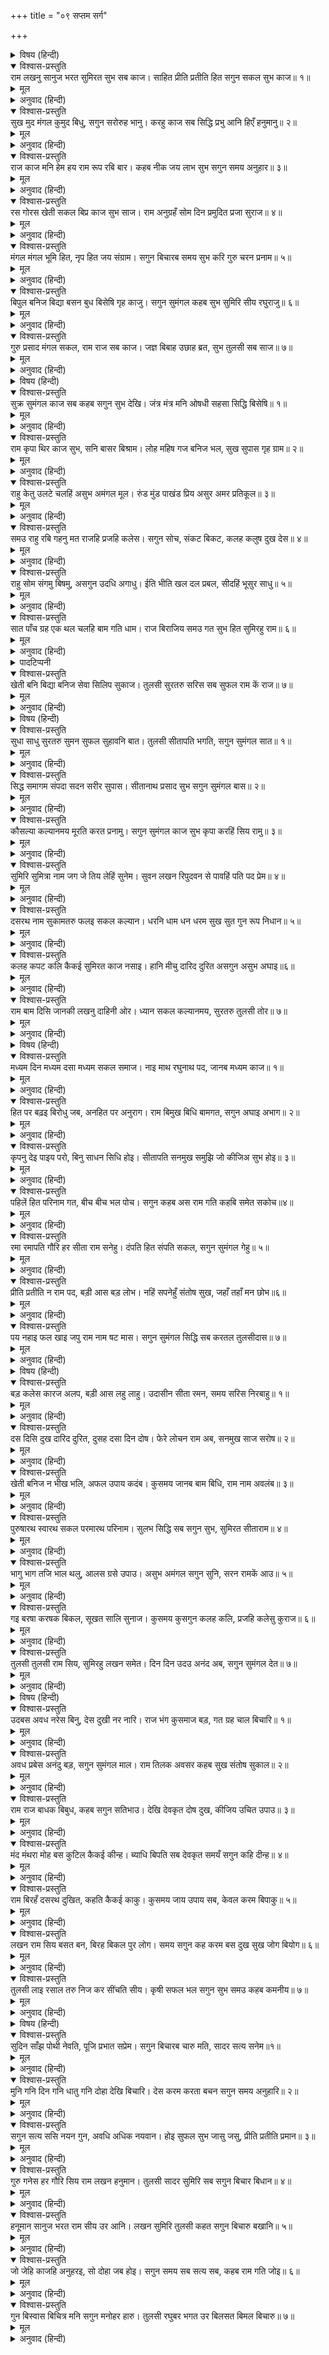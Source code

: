 +++
title = "०९ सप्तम सर्ग"

+++


<details><summary>विषय (हिन्दी)</summary>

सप्तक—१
</details>

<details open><summary>विश्वास-प्रस्तुति</summary>
राम लखनु सानुज भरत सुमिरत सुभ सब काज।  
साहित प्रीति प्रतीति हित सगुन सकल सुभ काज॥ १॥
</details>

<details><summary>मूल</summary>

राम लखनु सानुज भरत सुमिरत सुभ सब काज।  
साहित प्रीति प्रतीति हित सगुन सकल सुभ काज॥ १॥
</details>

<details><summary>अनुवाद (हिन्दी)</summary>

श्रीराम, लक्ष्मण तथा छोटे भाई शत्रुघ्नजीके साथ भरतजीका स्मरण करनेसे सभी कार्य शुभ हो जाते हैं। साहित्य (मेल-जोल), प्रेम और विश्वासकी दृष्टिसे यह शकुन सब कार्योंका शुभ (सफल) होना बतलाता है॥ १॥
</details>

<details open><summary>विश्वास-प्रस्तुति</summary>
सुख मुद मंगल कुमुद बिधु, सगुन सरोरुह भानु।  
करहु काज सब सिद्धि प्रभु आनि हिएँ हनुमानु॥ २॥
</details>

<details><summary>मूल</summary>

सुख मुद मंगल कुमुद बिधु, सगुन सरोरुह भानु।  
करहु काज सब सिद्धि प्रभु आनि हिएँ हनुमानु॥ २॥
</details>

<details><summary>अनुवाद (हिन्दी)</summary>

सुख, आनन्द तथा मंगलरूपी कुमुदिनियोंके लिये चन्द्रमाके समान तथा शकुनरूपी कमलोंके लिये सूर्यके समान स्वामी श्रीहनुमान् जी को हृदयमें लाकर कार्य करो, सब प्रकारकी सफलता मिलेगी॥ २॥
</details>

<details open><summary>विश्वास-प्रस्तुति</summary>
राज काज मनि हेम हय राम रूप रबि बार।  
कहब नीक जय लाभ सुभ सगुन समय अनुहार॥ ३॥
</details>

<details><summary>मूल</summary>

राज काज मनि हेम हय राम रूप रबि बार।  
कहब नीक जय लाभ सुभ सगुन समय अनुहार॥ ३॥
</details>

<details><summary>अनुवाद (हिन्दी)</summary>

रविवारके दिन श्रीरामके स्वरूपका ध्यान करके राजकार्य, मणि, स्वर्ण एवं घोड़े-सम्बन्धी प्रश्न करो। मैं कहूँगा कि यह शकुन समयानुसार विजय, लाभ, मंगल तथा भलाईकी दृष्टिसे शुभ है॥ ३॥
</details>

<details open><summary>विश्वास-प्रस्तुति</summary>
रस गोरस खेती सकल बिप्र काज सुभ साज।  
राम अनुग्रहँ सोम दिन प्रमुदित प्रजा सुराज॥ ४॥
</details>

<details><summary>मूल</summary>

रस गोरस खेती सकल बिप्र काज सुभ साज।  
राम अनुग्रहँ सोम दिन प्रमुदित प्रजा सुराज॥ ४॥
</details>

<details><summary>अनुवाद (हिन्दी)</summary>

रस, गोरस, खेती, ब्राह्मणोंके कार्य तथा शुभ साज-सजावटके प्रश्न सोमवारको करे। श्रीरामकी कृपासे उत्तम शासन पाकर प्रजा आनन्दित रहेगी॥ ४॥ (प्रश्न-फल शुभ है।)
</details>

<details open><summary>विश्वास-प्रस्तुति</summary>
मंगल मंगल भूमि हित, नृप हित जय संग्राम।  
सगुन बिचारब समय सुभ करि गुरु चरन प्रनाम॥ ५॥
</details>

<details><summary>मूल</summary>

मंगल मंगल भूमि हित, नृप हित जय संग्राम।  
सगुन बिचारब समय सुभ करि गुरु चरन प्रनाम॥ ५॥
</details>

<details><summary>अनुवाद (हिन्दी)</summary>

मंगलवारको पृथ्वीके लिये, राजाके लिये, युद्ध (विवाद)-में विजयके लिये गुरुदेवके चरणोंमें प्रणाम करके शकुनका विचार समयानुकूल एवं शुभ है, मंगलदायक है॥ ५॥
</details>

<details open><summary>विश्वास-प्रस्तुति</summary>
बिपुल बनिज बिद्या बसन बुध बिसेषि गृह काजु।  
सगुन सुमंगल कहब सुभ सुमिरि सीय रघुराजु॥ ६॥
</details>

<details><summary>मूल</summary>

बिपुल बनिज बिद्या बसन बुध बिसेषि गृह काजु।  
सगुन सुमंगल कहब सुभ सुमिरि सीय रघुराजु॥ ६॥
</details>

<details><summary>अनुवाद (हिन्दी)</summary>

अनेक प्रकारके व्यापार, विद्या, वस्त्र तथा विशेषतः घरके कार्योंके लिये श्रीसीता-रामजीका स्मरण करके बुधवारको शकुन बतलाना शुभ है तथा मंगलदायी है॥ ६॥
</details>

<details open><summary>विश्वास-प्रस्तुति</summary>
गुरु प्रसाद मंगल सकल, राम राज सब काज।  
जज्ञ बिबाह उछाह ब्रत, सुभ तुलसी सब साज॥ ७॥
</details>

<details><summary>मूल</summary>

गुरु प्रसाद मंगल सकल, राम राज सब काज।  
जज्ञ बिबाह उछाह ब्रत, सुभ तुलसी सब साज॥ ७॥
</details>

<details><summary>अनुवाद (हिन्दी)</summary>

गुरुदेव (वसिष्ठजी)-की कृपासे श्रीरामके राज्यमें सभी कार्योंमें सब प्रकार मंगल होता था। तुलसीदासजी कहते हैं कि यज्ञ, विवाह, उत्सव तथा व्रतके लिये गुरुवारको प्रश्न करना सब प्रकार शुभ करनेवाला है॥ ७॥
</details>

<details><summary>विषय (हिन्दी)</summary>

सप्तक—२
</details>

<details open><summary>विश्वास-प्रस्तुति</summary>
सुक्र सुमंगल काज सब कहब सगुन सुभ देखि।  
जंत्र मंत्र मनि ओषधी सहसा सिद्धि बिसेषि॥ १॥
</details>

<details><summary>मूल</summary>

सुक्र सुमंगल काज सब कहब सगुन सुभ देखि।  
जंत्र मंत्र मनि ओषधी सहसा सिद्धि बिसेषि॥ १॥
</details>

<details><summary>अनुवाद (हिन्दी)</summary>

शुक्रवारको सभी मंगलकारी कार्योंके लिये शुभ शकुन देखकर फल बताये। विशेषतः यन्त्र, मन्त्र, मणि, ओषधि (सम्बन्धी कार्य)-में (यह दिन) अकस्मात् सफलता देनेवाला है॥ १॥
</details>

<details open><summary>विश्वास-प्रस्तुति</summary>
राम कृपा थिर काज सुभ, सनि बासर बिश्राम।  
लोह महिष गज बनिज भल, सुख सुपास गृह ग्राम॥ २॥
</details>

<details><summary>मूल</summary>

राम कृपा थिर काज सुभ, सनि बासर बिश्राम।  
लोह महिष गज बनिज भल, सुख सुपास गृह ग्राम॥ २॥
</details>

<details><summary>अनुवाद (हिन्दी)</summary>

शनिवारको सब शुभकार्य बन्द रखे और विश्राम करे। श्रीरामकी कृपासे लोहे, भैंस तथा हाथीके व्यापारमें भला होगा। घर-गाँवमें सुख-सुविधा रहेगी॥ २॥
</details>

<details open><summary>विश्वास-प्रस्तुति</summary>
राहु केतु उलटे चलहिं असुभ अमंगल मूल।  
रुंड मुंड पाखंड प्रिय असुर अमर प्रतिकूल॥ ३॥
</details>

<details><summary>मूल</summary>

राहु केतु उलटे चलहिं असुभ अमंगल मूल।  
रुंड मुंड पाखंड प्रिय असुर अमर प्रतिकूल॥ ३॥
</details>

<details><summary>अनुवाद (हिन्दी)</summary>

देवताओंके विरोधी, पाखण्डप्रिय (क्रमशः) केवल सिर और धड़के रूपमें रहनेवाले राक्षस राहु और केतु उलटे ही चलते हैं। वे (तथा यह शकुन) अशुभ हैं, अमंगलकी जड़ हैं॥ ३॥
</details>

<details open><summary>विश्वास-प्रस्तुति</summary>
समउ राहु रबि गहनु मत राजहि प्रजहि कलेस।  
सगुन सोच, संकट बिकट, कलह कलुष दुख देस॥ ४॥
</details>

<details><summary>मूल</summary>

समउ राहु रबि गहनु मत राजहि प्रजहि कलेस।  
सगुन सोच, संकट बिकट, कलह कलुष दुख देस॥ ४॥
</details>

<details><summary>अनुवाद (हिन्दी)</summary>

यह समय सूर्यग्रहण लगनेके समान राजा-प्रजा दोनोंके लिये दुःखदायी है। इस शकुनका फल यह है कि चिन्ता, भारी विपत्ति, झगड़ा, पाप और देशमें दुःख होगा॥ ४॥
</details>

<details open><summary>विश्वास-प्रस्तुति</summary>
राहु सोम संगमु बिषमु, असगुन उदधि अगाधु।  
ईति भीति खल दल प्रबल, सीदहिं भूसुर साधु॥ ५॥
</details>

<details><summary>मूल</summary>

राहु सोम संगमु बिषमु, असगुन उदधि अगाधु।  
ईति भीति खल दल प्रबल, सीदहिं भूसुर साधु॥ ५॥
</details>

<details><summary>अनुवाद (हिन्दी)</summary>

राहु और चन्द्रमाका (ग्रहण) योग भयंकर है, अथाह अपशकुनका समुद्र है। अकालादि दैवी उत्पात, भय तथा दुष्टोंके समूह प्रबल होंगे; ब्राह्मण और सत्पुरुष कष्ट पायेंगे॥ ५॥
</details>

<details open><summary>विश्वास-प्रस्तुति</summary>
सात पाँच ग्रह एक थल चलहि बाम गति धाम।  
राज बिराजिय समउ गत सुभ हित सुमिरहु राम॥ ६॥
</details>

<details><summary>मूल</summary>

सात पाँच ग्रह एक थल चलहि बाम गति धाम।  
राज बिराजिय समउ गत सुभ हित सुमिरहु राम॥ ६॥
</details>

<details><summary>अनुवाद (हिन्दी)</summary>

सातमेंसे पाँच ग्रह* टेढ़ी गतिसे अपने स्थानोंसे एक स्थानके लिये चले हैं। (इस समय) शासन तो समयानुसार विपरीत ही चलेगा, कल्याणके लिये श्रीरामका स्मरण करो॥ ६॥ (प्रश्न-फल अशुभ है।)
</details>

<details><summary>पादटिप्पनी</summary>

* ग्रह नौ हैं, जिनमें राहु और केतु अप्रधान माने जाते हैं और उनका वर्णन ऊपर दोहोंमें हो भी चुका। शेष सातमेंसे दो सूर्य और चन्द्र सीधी चालसे चलते हैं तथा मंगल, बुध, गुरु, शुक्र और शनि—ये वक्री (टेढ़ी गतिवाले) भी होते हैं और उस समय अशुभ माने जाते हैं।
</details>

<details open><summary>विश्वास-प्रस्तुति</summary>
खेती बनि बिद्या बनिज सेवा सिलिप सुकाज।  
तुलसी सुरतरु सरिस सब सुफल राम कें राज॥ ७॥
</details>

<details><summary>मूल</summary>

खेती बनि बिद्या बनिज सेवा सिलिप सुकाज।  
तुलसी सुरतरु सरिस सब सुफल राम कें राज॥ ७॥
</details>

<details><summary>अनुवाद (हिन्दी)</summary>

तुलसीदासजी कहते हैं कि रामराज्यमें खेती, मजदूरी, विद्या, वाणिज्य, सेवा, कारीगरी आदि सभी उत्तम कार्य कल्पवृक्षके समान (अभीष्ट) उत्तम फल देते थे॥ ७॥ (प्रश्न-फल शुभ है।)
</details>

<details><summary>विषय (हिन्दी)</summary>

सप्तक—३
</details>

<details open><summary>विश्वास-प्रस्तुति</summary>
सुधा साधु सुरतरु सुमन सुफल सुहावनि बात।  
तुलसी सीतापति भगति, सगुन सुमंगल सात॥ १॥
</details>

<details><summary>मूल</summary>

सुधा साधु सुरतरु सुमन सुफल सुहावनि बात।  
तुलसी सीतापति भगति, सगुन सुमंगल सात॥ १॥
</details>

<details><summary>अनुवाद (हिन्दी)</summary>

तुलसीदासजी कहते हैं कि अमृत, साधु, कल्पवृक्ष, पुष्प, अच्छे फल, सुहावनी बात और श्रीरघुनाथजीकी भक्ति—ये सात मंगलदायक शकुन हैं॥ १॥ (प्रश्न-फल श्रेष्ठ है।)
</details>

<details open><summary>विश्वास-प्रस्तुति</summary>
सिद्ध समागम संपदा सदन सरीर सुपास।  
सीतानाथ प्रसाद सुभ सगुन सुमंगल बास॥ २॥
</details>

<details><summary>मूल</summary>

सिद्ध समागम संपदा सदन सरीर सुपास।  
सीतानाथ प्रसाद सुभ सगुन सुमंगल बास॥ २॥
</details>

<details><summary>अनुवाद (हिन्दी)</summary>

सिद्ध पुरुषोंसे भेंट सम्पत्ति, घर और शरीर (स्वास्थ्य)-का सुख देनेवाली है। श्रीसीतानाथकी कृपासे यह शुभ शकुन परम मंगलका निवास है॥ २॥
</details>

<details open><summary>विश्वास-प्रस्तुति</summary>
कौसल्या कल्यानमय मूरति करत प्रनामु।  
सगुन सुमंगल काज सुभ कृपा करहिं सिय रामु॥ ३॥
</details>

<details><summary>मूल</summary>

कौसल्या कल्यानमय मूरति करत प्रनामु।  
सगुन सुमंगल काज सुभ कृपा करहिं सिय रामु॥ ३॥
</details>

<details><summary>अनुवाद (हिन्दी)</summary>

कल्याणकी मूर्ति कौसल्याजीको प्रणाम करनेसे श्रीसीताराम कृपा करते हैं, सभी कार्योंमें परम मंगल होता है। यह शकुन शुभ है॥ ३॥
</details>

<details open><summary>विश्वास-प्रस्तुति</summary>
सुमिरि सुमित्रा नाम जग जे तिय लेहिं सुनेम।  
सुवन लखन रिपुदवन से पावहिं पति पद प्रेम॥ ४॥
</details>

<details><summary>मूल</summary>

सुमिरि सुमित्रा नाम जग जे तिय लेहिं सुनेम।  
सुवन लखन रिपुदवन से पावहिं पति पद प्रेम॥ ४॥
</details>

<details><summary>अनुवाद (हिन्दी)</summary>

जो नारियाँ दृढ़ नियमपूर्वक संसारमें श्रीसुमित्राजीका नाम लेती (जपती) और उनका स्मरण करती हैं, वे लक्ष्मण और शत्रुघ्नके समान पुत्र तथा पतिके चरणोंमें प्रेम पाती हैं॥ ४॥ (शकुन स्त्रियोंके लिये पुत्र तथा पति-प्रेमकी प्राप्तिका सूचक है।)
</details>

<details open><summary>विश्वास-प्रस्तुति</summary>
दसरथ नाम सुकामतरु फलइ सकल कल्यान।  
धरनि धाम धन धरम सुख सुत गुन रूप निधान॥ ५॥
</details>

<details><summary>मूल</summary>

दसरथ नाम सुकामतरु फलइ सकल कल्यान।  
धरनि धाम धन धरम सुख सुत गुन रूप निधान॥ ५॥
</details>

<details><summary>अनुवाद (हिन्दी)</summary>

महाराज दशरथका नाम उत्तम कल्पवृक्षके समान है, समस्त कल्याणरूप फल फलता (देता) है। पृथ्वी, घर, धन, धर्म, सुख तथा गुण और रूपके निधान पुत्र प्राप्त होंगे॥ ५॥
</details>

<details open><summary>विश्वास-प्रस्तुति</summary>
कलह कपट कलि कैकई सुमिरत काज नसाइ।  
हानि मीचु दारिद दुरित असगुन असुभ अघाइ॥६॥
</details>

<details><summary>मूल</summary>

कलह कपट कलि कैकई सुमिरत काज नसाइ।  
हानि मीचु दारिद दुरित असगुन असुभ अघाइ॥६॥
</details>

<details><summary>अनुवाद (हिन्दी)</summary>

झगड़ा, कपट एवं कलियुगकी मूर्ति कैकेयीका स्मरण करनेसे कार्य नष्ट हो जाता है। यह हानि, मृत्यु, दरिद्रता तथा पापसूचक अत्यन्त अशुभ अपशकुन है॥ ६॥
</details>

<details open><summary>विश्वास-प्रस्तुति</summary>
राम बाम दिसि जानकी लखनु दाहिनी ओर।  
ध्यान सकल कल्यानमय, सुरतरु तुलसी तोर॥ ७॥
</details>

<details><summary>मूल</summary>

राम बाम दिसि जानकी लखनु दाहिनी ओर।  
ध्यान सकल कल्यानमय, सुरतरु तुलसी तोर॥ ७॥
</details>

<details><summary>अनुवाद (हिन्दी)</summary>

श्रीरामजीकी बायीं ओर श्रीजानकीजी और दाहिनी ओर श्रीलक्ष्मणजी हैं, इस छबिका ध्यान सब प्रकार कल्याणमय है। तुलसीदासजी कहते हैं कि (यह ध्यान) तुम्हारे लिये तो कल्पवृक्ष (अर्थात् सभी मनोरथ पूर्ण करनेवाला) है॥ ७॥
</details>

<details><summary>विषय (हिन्दी)</summary>

सप्तक—४
</details>

<details open><summary>विश्वास-प्रस्तुति</summary>
मध्यम दिन मध्यम दसा मध्यम सकल समाज।  
नाइ माथ रघुनाथ पद, जानब मध्यम काज॥ १॥
</details>

<details><summary>मूल</summary>

मध्यम दिन मध्यम दसा मध्यम सकल समाज।  
नाइ माथ रघुनाथ पद, जानब मध्यम काज॥ १॥
</details>

<details><summary>अनुवाद (हिन्दी)</summary>

दिन मध्यम है, दशा मध्यम है, सब समाज (योग) मध्यम हैं, श्रीरघुनाथजीके चरणोंमें मस्तक झुकाकर (प्रणाम करके) कार्य करो, मध्यम फल (विशेष हानि-लाभ नहीं) होगा॥ १॥
</details>

<details open><summary>विश्वास-प्रस्तुति</summary>
हित पर बढ़इ बिरोधु जब, अनहित पर अनुराग।  
राम बिमुख बिधि बामगत, सगुन अघाइ अभाग॥ २॥
</details>

<details><summary>मूल</summary>

हित पर बढ़इ बिरोधु जब, अनहित पर अनुराग।  
राम बिमुख बिधि बामगत, सगुन अघाइ अभाग॥ २॥
</details>

<details><summary>अनुवाद (हिन्दी)</summary>

जब दूसरोंकी भलाईसे (अथवा हितैषीके साथ) विरोध बढ़े, दूसरोंकी बुराईसे (अथवा बुरा चाहनेवालेसे) प्रेम हो तथा मनुष्य श्रीरामसे मुँह मोड़ ले तो (इसके लिये) विधाता ही उलटे हो गये हैं। यह शकुन भरपूर दुर्भाग्य-से-दुर्भाग्यका सूचक है॥ २॥
</details>

<details open><summary>विश्वास-प्रस्तुति</summary>
कृपनु देइ पाइय परो, बिनु साधन सिधि होइ।  
सीतापति सनमुख समुझि जो कीजिअ सुभ होइ॥ ३॥
</details>

<details><summary>मूल</summary>

कृपनु देइ पाइय परो, बिनु साधन सिधि होइ।  
सीतापति सनमुख समुझि जो कीजिअ सुभ होइ॥ ३॥
</details>

<details><summary>अनुवाद (हिन्दी)</summary>

जब कृपण कुछ दे, कहीं पड़ा हुआ (धन या सामान) मिल जाय अथवा बिना किसी साधनके सफलता प्राप्त हो तो श्रीरघुनाथजीको अनुकूल समझो जो कुछ (इस समय) किया जायगा, शुभ होगा॥ ३॥
</details>

<details open><summary>विश्वास-प्रस्तुति</summary>
पहिलें हित परिनाम गत, बीच बीच भल पोच।  
सगुन कहब अस राम गति कहबि समेत सकोच॥४॥
</details>

<details><summary>मूल</summary>

पहिलें हित परिनाम गत, बीच बीच भल पोच।  
सगुन कहब अस राम गति कहबि समेत सकोच॥४॥
</details>

<details><summary>अनुवाद (हिन्दी)</summary>

(अत्यन्त) संकोचपूर्वक मैं शकुनका फल यह कहूँगा अथवा श्रीरामकी गति (इच्छा) ही ऐसी कहूँगा कि (पूछे गये कार्यमें) पहले भलाई होगी, किन्तु अन्तिम फल बुरा होगा और बीच-बीचमें अच्छाई-बुराई दोनों आती रहेंगी॥ ४॥
</details>

<details open><summary>विश्वास-प्रस्तुति</summary>
रमा रमापति गौरि हर सीता राम सनेहु।  
दंपति हित संपति सकल, सगुन सुमंगल गेहु॥ ५॥
</details>

<details><summary>मूल</summary>

रमा रमापति गौरि हर सीता राम सनेहु।  
दंपति हित संपति सकल, सगुन सुमंगल गेहु॥ ५॥
</details>

<details><summary>अनुवाद (हिन्दी)</summary>

श्रीलक्ष्मी-नारायण, गौरी-शंकर तथा सीता-राममें प्रेम समस्त सम्पत्ति देनेवाला है। दम्पतिके लिये यह शकुन श्रेष्ठ मंगलका घर है॥ ५॥
</details>

<details open><summary>विश्वास-प्रस्तुति</summary>
प्रीति प्रतीति न राम पद, बड़ी आस बड़ लोभ।  
नहिं सपनेहुँ संतोष सुख, जहाँ तहाँ मन छोभ॥६॥
</details>

<details><summary>मूल</summary>

प्रीति प्रतीति न राम पद, बड़ी आस बड़ लोभ।  
नहिं सपनेहुँ संतोष सुख, जहाँ तहाँ मन छोभ॥६॥
</details>

<details><summary>अनुवाद (हिन्दी)</summary>

श्रीरामके चरणोंमें प्रेम और विश्वास है नहीं, बड़ी-बड़ी आशाएँ हैं, बड़ा लोभ है। (फलतः) स्वप्नमें भी सन्तोष और सुख नहीं मिलेगा, जहाँ-तहाँ (सर्वत्र) मनमें अशान्ति रहेगी॥ ६॥ (प्रश्न-फल अशुभ है।)
</details>

<details open><summary>विश्वास-प्रस्तुति</summary>
पय नहाइ फल खाइ जपु राम नाम षट मास।  
सगुन सुमंगल सिद्धि सब करतल तुलसीदास॥ ७॥
</details>

<details><summary>मूल</summary>

पय नहाइ फल खाइ जपु राम नाम षट मास।  
सगुन सुमंगल सिद्धि सब करतल तुलसीदास॥ ७॥
</details>

<details><summary>अनुवाद (हिन्दी)</summary>

पयस्विनी नदीमें स्नान करके, फल खाकर छः महीने राम-नामका जप करो। तुलसीदासजी कहते हैं कि यह शकुन (यह साधन भी) परम मंगलदायक है, सभी सिद्धियाँ (सफलताएँ) हाथमें आयी हुई समझो॥७॥
</details>

<details><summary>विषय (हिन्दी)</summary>

सप्तक—५
</details>

<details open><summary>विश्वास-प्रस्तुति</summary>
बड़ कलेस कारज अलप, बड़ी आस लहु लाहु।  
उदासीन सीता रमन, समय सरिस निरबाहु॥ १॥
</details>

<details><summary>मूल</summary>

बड़ कलेस कारज अलप, बड़ी आस लहु लाहु।  
उदासीन सीता रमन, समय सरिस निरबाहु॥ १॥
</details>

<details><summary>अनुवाद (हिन्दी)</summary>

बड़ा कष्ट उठानेपर थोड़ा-सा कार्य होगा, बड़ी आशा होगी, किन्तु लाभ थोड़ा होगा। श्रीसीतानाथ प्रभुकी ओरसे उदासीनता रहेगी, समयके अनुसार (किसी प्रकार) निर्वाहमात्र हो जायगा॥ १॥
</details>

<details open><summary>विश्वास-प्रस्तुति</summary>
दस दिसि दुख दारिद दुरित, दुसह दसा दिन दोष।  
फेरे लोचन राम अब, सनमुख साज सरोष॥ २॥
</details>

<details><summary>मूल</summary>

दस दिसि दुख दारिद दुरित, दुसह दसा दिन दोष।  
फेरे लोचन राम अब, सनमुख साज सरोष॥ २॥
</details>

<details><summary>अनुवाद (हिन्दी)</summary>

श्रीरामके अब नेत्र फेर लेने (उदासीन हो जाने)-से दसों दिशाओंमें (सर्वत्र) दुःख, दरिद्रता, पाप, असहनीय दशा प्राप्त होगी। दिनोंका दोष (दुर्भाग्य) क्रोध करके साज सजाकर सामने आ गया है॥ २॥
</details>

<details open><summary>विश्वास-प्रस्तुति</summary>
खेती बनिज न भीख भलि, अफल उपाय कदंब।  
कुसमय जानब बाम बिधि, राम नाम अवलंब॥ ३॥
</details>

<details><summary>मूल</summary>

खेती बनिज न भीख भलि, अफल उपाय कदंब।  
कुसमय जानब बाम बिधि, राम नाम अवलंब॥ ३॥
</details>

<details><summary>अनुवाद (हिन्दी)</summary>

(इस समय) न खेती करना अच्छा, न व्यापार करना और न भीख माँगना। सभी उपाय असफल होंगे, अभी बुरा समय आया समझो, विधाता प्रतिकूल है। (इस समय) राम-नाम ही (एकमात्र) सहारा है॥ ३॥
</details>

<details open><summary>विश्वास-प्रस्तुति</summary>
पुरुषारथ स्वारथ सकल परमारथ परिनाम।  
सुलभ सिद्धि सब सगुन सुभ, सुमिरत सीताराम॥ ४॥
</details>

<details><summary>मूल</summary>

पुरुषारथ स्वारथ सकल परमारथ परिनाम।  
सुलभ सिद्धि सब सगुन सुभ, सुमिरत सीताराम॥ ४॥
</details>

<details><summary>अनुवाद (हिन्दी)</summary>

श्रीसीता-रामके स्मरणसे स्वार्थके लिये किये गये मनुष्यके सभी प्रयत्न परमार्थमें परिणत हो जाते हैं तथा सभी सिद्धियाँ सुलभ हो जाती हैं। यह शकुन शुभ है॥ ४॥
</details>

<details open><summary>विश्वास-प्रस्तुति</summary>
भागु भाग तजि भाल थलु, आलस ग्रसे उपाउ।  
असुभ अमंगल सगुन सुनि, सरन रामकें आउ॥ ५॥
</details>

<details><summary>मूल</summary>

भागु भाग तजि भाल थलु, आलस ग्रसे उपाउ।  
असुभ अमंगल सगुन सुनि, सरन रामकें आउ॥ ५॥
</details>

<details><summary>अनुवाद (हिन्दी)</summary>

भाग्य ललाटका स्थान छोड़कर भाग गया है (सौभाग्यका समय रहा नहीं)। उपायोंको आलस्यने ग्रस्त कर लिया है। (प्रयत्न समयपर हो नहीं सकेगा।) अमंगलकारी यह अशुभ शकुन सुनकर (अब) श्रीरामकी शरणमें आ जाओ (वे ही रक्षा करनेमें समर्थ हैं।)॥ ५॥
</details>

<details open><summary>विश्वास-प्रस्तुति</summary>
गइ बरषा करषक बिकल, सूखत सालि सुनाज।  
कुसमय कुसगुन कलह कलि, प्रजहि कलेसु कुराज॥ ६॥
</details>

<details><summary>मूल</summary>

गइ बरषा करषक बिकल, सूखत सालि सुनाज।  
कुसमय कुसगुन कलह कलि, प्रजहि कलेसु कुराज॥ ६॥
</details>

<details><summary>अनुवाद (हिन्दी)</summary>

वर्षा चली जानेसे भली प्रकार जमा हुआ धान सूख रहा है, किसान व्याकुल हो रहे हैं। यह अपशकुन बतलाता है कि बुरा समय रहेगा, लड़ाई-झगड़ा होगा, बुरे शासनके कारण प्रजाको कष्ट होगा॥ ६॥
</details>

<details open><summary>विश्वास-प्रस्तुति</summary>
तुलसी तुलसी राम सिय, सुमिरहु लखन समेत।  
दिन दिन उदउ अनंद अब, सगुन सुमंगल देत॥ ७॥
</details>

<details><summary>मूल</summary>

तुलसी तुलसी राम सिय, सुमिरहु लखन समेत।  
दिन दिन उदउ अनंद अब, सगुन सुमंगल देत॥ ७॥
</details>

<details><summary>अनुवाद (हिन्दी)</summary>

तुलसीदासजी (अपने-आपसे) कहते हैं—तुलसीका तथा श्रीराम-जानकी एवं लक्ष्मणका स्मरण करो। अब दिनोदिन अभ्युदय एवं आनन्द होगा। यह शकुन परम मंगलदायक है॥ ७॥
</details>

<details><summary>विषय (हिन्दी)</summary>

सप्तक—६
</details>

<details open><summary>विश्वास-प्रस्तुति</summary>
उदबस अवध नरेस बिनु, देस दुखी नर नारि।  
राज भंग कुसमाज बड़, गत ग्रह चाल बिचारि॥ १॥
</details>

<details><summary>मूल</summary>

उदबस अवध नरेस बिनु, देस दुखी नर नारि।  
राज भंग कुसमाज बड़, गत ग्रह चाल बिचारि॥ १॥
</details>

<details><summary>अनुवाद (हिन्दी)</summary>

महाराज (दशरथ)-के बिना अयोध्या उजाड़ हो गयी है, देशके सभी स्त्री-पुरुष दुःखी हैं। ग्रहोंकी गतिका विचार करके (इस शकुनका फल) जान पड़ता है कि राज्यका नाश होगा तथा बुरे लोगोंका समूह बढ़ेगा॥ १॥
</details>

<details open><summary>विश्वास-प्रस्तुति</summary>
अवध प्रबेस अनंदु बड़, सगुन सुमंगल माल।  
राम तिलक अवसर कहब सुख संतोष सुकाल॥ २॥
</details>

<details><summary>मूल</summary>

अवध प्रबेस अनंदु बड़, सगुन सुमंगल माल।  
राम तिलक अवसर कहब सुख संतोष सुकाल॥ २॥
</details>

<details><summary>अनुवाद (हिन्दी)</summary>

(श्रीरामका) अयोध्यामें प्रवेश होनेपर बड़ा आनन्द हुआ। श्रीरामके राजतिलकके समयको मैं सुख, सन्तोष और सुकाल (सुभिक्ष)-का सूचक कहूँगा। यह शकुन परम मंगलकी परम्परारूप (अत्यन्त मंगलदायी) है॥ २॥
</details>

<details open><summary>विश्वास-प्रस्तुति</summary>
राम राज बाधक बिबुध, कहब सगुन सतिभाउ।  
देखि देवकृत दोष दुख, कीजिय उचित उपाउ॥ ३॥
</details>

<details><summary>मूल</summary>

राम राज बाधक बिबुध, कहब सगुन सतिभाउ।  
देखि देवकृत दोष दुख, कीजिय उचित उपाउ॥ ३॥
</details>

<details><summary>अनुवाद (हिन्दी)</summary>

श्रीरामके राज्याभिषेकमें देवता बाधक हुए। इस शकुनका सच्चा भाव मैं यही कहूँगा कि देवताओंके द्वारा रचित (आधिदैविक) दोष और दुःख (की प्राप्ति) देख (समझ)-कर उचित उपाय (पूजा-पाठ आदि) करना चाहिये॥ ३॥
</details>

<details open><summary>विश्वास-प्रस्तुति</summary>
मंद मंथरा मोह बस कुटिल कैकई कीन्ह।  
ब्याधि बिपति सब देवकृत समयँ सगुन कहि दीन्ह॥ ४॥
</details>

<details><summary>मूल</summary>

मंद मंथरा मोह बस कुटिल कैकई कीन्ह।  
ब्याधि बिपति सब देवकृत समयँ सगुन कहि दीन्ह॥ ४॥
</details>

<details><summary>अनुवाद (हिन्दी)</summary>

नीच मंथराने मोहके वश होकर रानी कैकेयीको (अपनी बातोंसे) कुटिल बना दिया। इस शकुनने बता दिया कि देवताओंद्वारा रचित (आधिदैविक) सम्पूर्ण रोग तथा विपत्तियाँ समयपर आयेंगी॥ ४॥
</details>

<details open><summary>विश्वास-प्रस्तुति</summary>
राम बिरहँ दसरथ दुखित, कहति कैकई काकु।  
कुसमय जाय उपाय सब, केवल करम बिपाकु॥ ५॥
</details>

<details><summary>मूल</summary>

राम बिरहँ दसरथ दुखित, कहति कैकई काकु।  
कुसमय जाय उपाय सब, केवल करम बिपाकु॥ ५॥
</details>

<details><summary>अनुवाद (हिन्दी)</summary>

महाराज दशरथ श्रीरामके विरहमें दुःखी हैं, (इसपर भी) कैकेयी व्यंग वचन कहती है। बुरा समय आया है, सारे उपाय निष्फल होंगे, केवल कर्मका फल (भाग्यसे प्राप्त कष्ट) रहेगा (उसे भोगना ही होगा)॥ ५॥
</details>

<details open><summary>विश्वास-प्रस्तुति</summary>
लखन राम सिय बसत बन, बिरह बिकल पुर लोग।  
समय सगुन कह करम बस दुख सुख जोग बियोग॥ ६॥
</details>

<details><summary>मूल</summary>

लखन राम सिय बसत बन, बिरह बिकल पुर लोग।  
समय सगुन कह करम बस दुख सुख जोग बियोग॥ ६॥
</details>

<details><summary>अनुवाद (हिन्दी)</summary>

श्रीराम-जानकी और लक्ष्मणजी वनमें निवास करते हैं, नगरके लोग उनके वियोगमें व्याकुल हैं। इस समय यह शकुन बतलाता है कि प्रारब्धानुसार दुःख-सुख तथा प्रियजनोंसे मिलन और वियोग प्राप्त होगा॥ ६॥
</details>

<details open><summary>विश्वास-प्रस्तुति</summary>
तुलसी लाइ रसाल तरु निज कर सींचति सीय।  
कृषी सफल भल सगुन सुभ समउ कहब कमनीय॥ ७॥
</details>

<details><summary>मूल</summary>

तुलसी लाइ रसाल तरु निज कर सींचति सीय।  
कृषी सफल भल सगुन सुभ समउ कहब कमनीय॥ ७॥
</details>

<details><summary>अनुवाद (हिन्दी)</summary>

तुलसीदासजी कहते हैं कि आमके वृक्ष लगाकर श्रीजानकीजी अपने हाथसे उन्हें सींचती हैं। इसपर हम यही कहेंगे कि यह शकुन शुभ है—खेती अच्छी फल देगी, भलाई होगी, समय सुन्दर (सुकाल) होगा॥ ७॥
</details>

<details><summary>विषय (हिन्दी)</summary>

सप्तक—७
</details>

<details open><summary>विश्वास-प्रस्तुति</summary>
सुदिन साँझ पोथी नेवति, पूजि प्रभात सप्रेम।  
सगुन बिचारब चारु मति, सादर सत्य सनेम॥१॥
</details>

<details><summary>मूल</summary>

सुदिन साँझ पोथी नेवति, पूजि प्रभात सप्रेम।  
सगुन बिचारब चारु मति, सादर सत्य सनेम॥१॥
</details>

<details><summary>अनुवाद (हिन्दी)</summary>

(अब शकुन-विचारकी विधि बतला रहे हैं—) किसी शुभ दिन संध्याके समय पुस्तकको निमन्त्रण देकर (कि कल आप मुझे मेरे प्रश्नका उत्तर देनेकी कृपा करें) प्रात:काल प्रेमपूर्वक उसकी पूजा करके बुद्धिमान् पुरुषको आदरपूर्वक शकुनको सत्य मानकर (ग्रन्थके प्रारम्भमें भूमिकामें बताये) नियमोंके अनुसार शकुनका विचार करना चाहिये॥ १॥ (यदि प्रश्न करनेपर यही दोहा निकले तो वह प्रश्न फिर करना चाहिये।)
</details>

<details open><summary>विश्वास-प्रस्तुति</summary>
मुनि गनि दिन गनि धातु गनि दोहा देखि बिचारि।  
देस करम करता बचन सगुन समय अनुहारि॥ २॥
</details>

<details><summary>मूल</summary>

मुनि गनि दिन गनि धातु गनि दोहा देखि बिचारि।  
देस करम करता बचन सगुन समय अनुहारि॥ २॥
</details>

<details><summary>अनुवाद (हिन्दी)</summary>

मुनि (सात), दिन (सात) तथा धातु (सात) अर्थात् सात सर्ग; प्रत्येक सर्गके सात-सात सप्तक तथा प्रत्येक सप्तकके सात-सात दोहे गिनकर, दोहेको देखकर फलका विचार करो। देश, कर्म तथा प्रश्नकर्ताके वचनके अनुसार उस समय शकुन होगा॥ २॥ (जैसे शब्दोंमें प्रश्न पूछा गया है, जिस कर्मके सम्बन्धमें पूछा गया है, जिस समय और जिस स्थानमें पूछा गया है, सबका प्रभाव देखकर प्रश्नका फल कहना चाहिये। यदि यही दोहा प्रश्न करनेपर निकले तो फिर वही प्रश्न करना तथा फल देखना चाहिये।)
</details>

<details open><summary>विश्वास-प्रस्तुति</summary>
सगुन सत्य ससि नयन गुन, अवधि अधिक नयवान।  
होइ सुफल सुभ जासु जसु, प्रीति प्रतीति प्रमान॥ ३॥
</details>

<details><summary>मूल</summary>

सगुन सत्य ससि नयन गुन, अवधि अधिक नयवान।  
होइ सुफल सुभ जासु जसु, प्रीति प्रतीति प्रमान॥ ३॥
</details>

<details><summary>अनुवाद (हिन्दी)</summary>

चन्द्रमा (एक), नेत्र (दो), गुण (तीन)—नीतिमान् के लिये सच्चे शकुनकी यह अधिक-से-अधिक सीमा है। (एक दिन तीनसे अधिक प्रश्न न करे।) जिसका जैसा प्रेम और विश्वास है, उसीके अनुसार शकुन शुभ तथा सफल होगा॥ ३॥ (प्रश्न-फल मध्यम है।)
</details>

<details open><summary>विश्वास-प्रस्तुति</summary>
गुरु गनेस हर गौरि सिय राम लखन हनुमान।  
तुलसी सादर सुमिरि सब सगुन बिचार बिधान॥ ४॥
</details>

<details><summary>मूल</summary>

गुरु गनेस हर गौरि सिय राम लखन हनुमान।  
तुलसी सादर सुमिरि सब सगुन बिचार बिधान॥ ४॥
</details>

<details><summary>अनुवाद (हिन्दी)</summary>

तुलसीदासजी कहते हैं—गुरुदेव, गणेश, श्रीगौरी-शंकर, श्रीसीता-राम तथा लक्ष्मणजी और हनुमान् जी का आदरपूर्वक स्मरण करके सब प्रकारके शकुनका विधिपूर्वक विचार करना चाहिये॥ ४॥ (प्रश्न-फल शुभ है।)
</details>

<details open><summary>विश्वास-प्रस्तुति</summary>
हनूमान सानुज भरत राम सीय उर आनि।  
लखन सुमिरि तुलसी कहत सगुन बिचारु बखानि॥ ५॥
</details>

<details><summary>मूल</summary>

हनूमान सानुज भरत राम सीय उर आनि।  
लखन सुमिरि तुलसी कहत सगुन बिचारु बखानि॥ ५॥
</details>

<details><summary>अनुवाद (हिन्दी)</summary>

तुलसीदासजी कहते हैं कि (पहले) श्रीहनुमान् जी, छोटे भाई शत्रुघ्नके साथ, भरतजी, श्रीसीतारामजी और लक्ष्मणजीको हृदयमें ले आओ; इनका स्मरण करके तब शकुनका विचार करके फल बताओ॥ ५॥ (फल उत्तम है।)
</details>

<details open><summary>विश्वास-प्रस्तुति</summary>
जो जेहि काजहि अनुहरइ, सो दोहा जब होइ।  
सगुन समय सब सत्य सब, कहब राम गति जोइ॥ ६॥
</details>

<details><summary>मूल</summary>

जो जेहि काजहि अनुहरइ, सो दोहा जब होइ।  
सगुन समय सब सत्य सब, कहब राम गति जोइ॥ ६॥
</details>

<details><summary>अनुवाद (हिन्दी)</summary>

जो जिस कार्यके लिये प्रश्न करता है, वही उसी (कार्यसम्बन्धी) दोहा जब हो, तब उस शकुनके समय जो पूछा गया है, वह सब पूर्ण सत्य होगा। श्रीरामजीकी गति (इच्छा-कृपा) पर भरोसा करके (प्रश्नफल) कहना चाहिये॥ ६॥ (प्रश्न-फल सन्दिग्ध है।)
</details>

<details open><summary>विश्वास-प्रस्तुति</summary>
गुन बिस्वास बिचित्र मनि सगुन मनोहर हारु।  
तुलसी रघुबर भगत उर बिलसत बिमल बिचारु॥ ७॥
</details>

<details><summary>मूल</summary>

गुन बिस्वास बिचित्र मनि सगुन मनोहर हारु।  
तुलसी रघुबर भगत उर बिलसत बिमल बिचारु॥ ७॥
</details>

<details><summary>अनुवाद (हिन्दी)</summary>

तुलसीदासने विश्वासरूपी तागेमें शकुनरूपी विचित्र मणियोंकी यह मनोहर माला बनायी है। श्रीरघुनाथजीके भक्तोंके हृदयपर यह निर्मल विचारके रूपमें शोभित होती है। (श्रीरामभक्तोंके हृदयमें यह शकुन-विचार विराजमान रहता है।)॥ ७॥ (प्रश्न-फल शुभ है।)
</details>